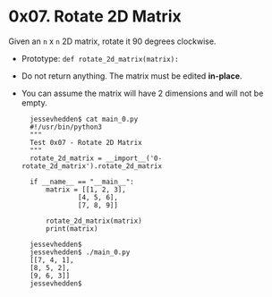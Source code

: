 # 0x07. Rotate 2D Matrix

Given an `n` x `n` 2D matrix, rotate it 90 degrees clockwise.

- Prototype: `def rotate_2d_matrix(matrix):`
- Do not return anything. The matrix must be edited __in-place__.
- You can assume the matrix will have 2 dimensions and will not be empty.

        jessevhedden$ cat main_0.py
        #!/usr/bin/python3
        """
        Test 0x07 - Rotate 2D Matrix
        """
        rotate_2d_matrix = __import__('0-rotate_2d_matrix').rotate_2d_matrix

        if __name__ == "__main__":
            matrix = [[1, 2, 3],
                    [4, 5, 6],
                    [7, 8, 9]]

            rotate_2d_matrix(matrix)
            print(matrix)

        jessevhedden$
        jessevhedden$ ./main_0.py
        [[7, 4, 1],
        [8, 5, 2],
        [9, 6, 3]]
        jessevhedden$